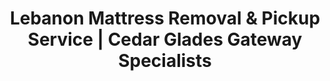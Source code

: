---
layout: location.njk
title: "Lebanon Mattress Removal & Pickup Service | Cedar Glades Gateway Specialists"
metaDescription: "Professional mattress removal in Lebanon, TN - Nashville's Cedar Glades Gateway with Cracker Barrel headquarters. Expert pickup for WeGo Star commuters, fair employees, and Wilson County families. $125 next-day service."
permalink: /mattress-removal/tennessee/nashville/lebanon/
city: Lebanon
state: Tennessee
stateAbbr: TN
tier: 4
parentMetro: "Nashville"
zipCodes: ['37087', '37090']
coordinates: 
  lat: 36.2081
  lng: -86.2911
neighborhoods:
  - name: "Historic Downtown Square"
    zipCodes: ["37087"]
  - name: "Cumberland Heights"
    zipCodes: ["37087"]
  - name: "Cedar Forest"
    zipCodes: ["37090"]
  - name: "Wilson County Fairgrounds Area"
    zipCodes: ["37087"]
  - name: "Cumberland University District"
    zipCodes: ["37087"]
  - name: "Cracker Barrel Campus"
    zipCodes: ["37087"]
  - name: "West End"
    zipCodes: ["37087"]
  - name: "Eastgate"
    zipCodes: ["37087"]
  - name: "Cedar Glades"
    zipCodes: ["37090"]
  - name: "Norene"
    zipCodes: ["37090"]
  - name: "Cairo Bend"
    zipCodes: ["37090"]
  - name: "Old Hickory Lake Area"
    zipCodes: ["37090"]
pricing:
  singleMattress: "$125"
  doubleMattress: "$155"
  tripleMattress: "$180"
nearbyCities:
  - name: "Nashville"
    slug: "nashville"
    isSuburb: false
    distance: "30"
  - name: "Gallatin"
    slug: "gallatin"
    isSuburb: true
    distance: "25"
  - name: "Franklin"
    slug: "franklin"
    isSuburb: true
    distance: "50"
localRegulations: "City of Lebanon Public Works coordinates with Republic Services for residential collection. Wilson County residents can schedule bulk pickup including furniture through city services. WeGo Star commuters have additional flexibility with municipal waste scheduling."
recyclingPartners: ["Republic Services", "Lebanon Public Works", "Wilson County Solid Waste", "Tennessee Department of Environment"]
reviews:
  count: 156
  featured:
    - author: "Sarah M."
      text: "Perfect timing around my Cracker Barrel corporate schedule. They were efficient and professional throughout the entire process."
      neighborhood: "Historic Downtown Square"
    - author: "Mike R."
      text: "Called Thursday, picked up Friday morning. Great service during our Cumberland University area move."
    - author: "Jennifer K."
      text: "Excellent service for our cedar glades home. They handled everything smoothly and were very courteous."
faqs:
  - question: "Do you coordinate with Cracker Barrel headquarters and corporate schedules?"
    answer: "Yes, we provide specialized scheduling for Cracker Barrel's 690+ headquarters employees and corporate professionals in Lebanon. Our service accommodates corporate timing, business travel schedules, and the professional demands of this iconic American brand's founding location."
  - question: "Can you serve Lebanon's WeGo Star commuter rail community?"
    answer: "Absolutely. We provide service throughout Lebanon as Nashville's eastern rail terminus, coordinating with WeGo Star commuter schedules and car-free lifestyle patterns. Our timing works around daily Nashville commutes via Middle Tennessee's premier rail connection."
  - question: "How do you handle Wilson County Fair timing and seasonal patterns?"
    answer: "We coordinate around Tennessee's largest county fair and the busy Wilson County Fair schedule including livestock shows, entertainment stages, and the 60+ midway rides. Our service accommodates fair employment patterns and the seasonal activity at James E. Ward Ag Center."
  - question: "Do you work with Cumberland University students and staff?"
    answer: "Yes, we coordinate with Cumberland University's academic community including students, faculty, and staff. Our scheduling accommodates semester transitions, academic calendars, and the college town patterns of this historic 1842 institution."
  - question: "Can you coordinate with Lebanon's manufacturing and distribution workforce?"
    answer: "Definitely. We work with employees from Gap Inc. distribution center, GENCO operations, and the PowerCom Industrial Center manufacturers. Our service accommodates industrial shift patterns and the professional timing needs of Wilson County's diverse manufacturing workforce."
  - question: "How do you serve Lebanon's cedar glades ecosystem area?"
    answer: "We provide specialized service throughout Lebanon's unique cedar glade geography including the Cedars of Lebanon State Park vicinity and Eastern Red Cedar forest areas. Our team navigates the distinctive rocky terrain while ensuring reliable pickup service for this geographically unique Nashville suburb."
  - question: "Do you coordinate with Lebanon's explosive growth and new development schedules?"
    answer: "Yes, we work around Lebanon's 23.7% population growth patterns and new construction schedules including the upcoming Cairo Bend Park development. Our scheduling accommodates move-in timelines and the rapid residential expansion of Tennessee's fastest-growing cities."
  - question: "Can you handle Lebanon's county seat government employee schedules?"
    answer: "Absolutely. We serve Wilson County government employees and Lebanon municipal workers with scheduling that accommodates courthouse operations, county services timing, and the governmental center role that distinguishes Lebanon from other Nashville suburbs."

pageContent:
  heroTitle: "Lebanon Mattress Removal: Cedar Glades Gateway Specialists"
  heroDescription: "Next-day mattress pickup for Lebanon's cedar glades community and Nashville's WeGo Star terminus. Professional service for Cracker Barrel employees, fair workers, and Wilson County families."
  
  aboutService: "Professional mattress removal service designed for Lebanon's unique character as Nashville's Cedar Glades Gateway and WeGo Star eastern terminus. Our $125 flat-rate service provides next-day pickup that works around Cracker Barrel headquarters schedules, Wilson County Fair timing, and Cumberland University patterns.

Whether you're a Cracker Barrel corporate employee, Gap Inc. distribution worker, or Cumberland University student, we eliminate the hassle of coordinating with Republic Services and schedule pickup that fits your professional demands. Our service efficiently navigates from historic downtown square to cedar glades areas throughout neighborhoods from Cumberland Heights to Old Hickory Lake vicinity.

Our licensed, insured team delivers guaranteed same-week pickup with over 1 million mattresses recycled nationwide. We provide the service quality expected by Tennessee's fastest-growing city - honoring both Lebanon's 1802 stagecoach heritage and modern corporate headquarters presence."

  serviceAreasIntro: "Professional mattress pickup throughout Lebanon's diverse community neighborhoods, from historic downtown square to cedar glades natural areas:"

  regulationsCompliance: "Our professional mattress removal service provides guaranteed next-day pickup that bypasses Lebanon's municipal bulk waste coordination requirements and eliminates scheduling with Republic Services collection patterns. We handle all disposal requirements professionally, removing the logistics challenges that affect WeGo Star commuter timing and Wilson County Fair schedules."

  environmentalImpact: "Every mattress we remove from Lebanon homes gets completely recycled rather than adding to Wilson County's waste management volume. Steel springs become construction materials, while foam transforms into carpet padding and insulation for regional building projects.

This responsible approach supports Lebanon's cedar glades ecosystem protection and Wilson County environmental stewardship. From Cedars of Lebanon State Park conservation efforts to corporate sustainability programs, our recycling process aligns with the environmental responsibility expected throughout this distinctive cedar forest community.

Our recycling network has processed over 1 million mattresses nationwide, turning waste into valuable materials while eliminating environmental impact through professional disposal methods that match the environmental standards expected by Lebanon's Cedar Glades Gateway community."

  howItWorksScheduling: "Next-day appointments available throughout all Lebanon neighborhoods. Book online in 60 seconds or call. We coordinate with Cracker Barrel schedules, WeGo Star commuter timing, and county fair patterns for maximum convenience."

  howItWorksService: "Our licensed team handles pickup from any Lebanon property - historic downtown homes, cedar glades areas, corporate housing, or university neighborhoods. We navigate the community's diverse geography efficiently while ensuring service that respects your Cedar City lifestyle."

  howItWorksDisposal: "Your mattress goes directly to our certified recycling partners where 100% of materials get processed into new products. Zero impact on Wilson County waste systems, maximum environmental benefit - all handled professionally without municipal coordination requirements."

  sidebarStats:
    mattressesRemoved: "423"

  uniqueContent: "Lebanon presents mattress removal opportunities that reflect its distinctive position as Nashville's Cedar Glades Gateway, where 1802 stagecoach heritage meets modern corporate headquarters presence across 38,431+ residents in diverse neighborhoods that balance cedar forest ecosystems with explosive suburban growth throughout Wilson County's governmental and cultural center.

Our professional service integrates with Lebanon's unique character shaped by authentic cedar glades geography and comprehensive WeGo Star rail connectivity. The concentration of Cracker Barrel headquarters professionals, Gap Inc. distribution workers, and Cumberland University community creates service considerations requiring coordination with corporate schedules, fair timing, and the commuting patterns of Nashville's most rail-connected suburban workforce.

Cedar glades ecosystem integration distinguishes Lebanon from typical Nashville suburbs. The Cedars of Lebanon State Park proximity, Eastern Red Cedar forest character, and unique rocky terrain create service demands requiring appreciation for environmental protection standards while serving modern convenience expectations throughout these geographically distinctive properties.

Wilson County Fair prominence creates unique service opportunities requiring coordination with Tennessee's largest county fair operations and the seasonal patterns created by 150+ livestock shows and entertainment stages. The James E. Ward Ag Center activities and fair employment patterns require professional service understanding both agricultural community priorities and the cultural celebration that defines this remarkable Nashville suburb.

Our transparent pricing applies consistently across Lebanon's diverse community character, from historic downtown square areas to cedar glades natural neighborhoods. This approach reflects our commitment to serving Nashville's Cedar Glades Gateway with professional excellence matching the corporate standards, environmental stewardship, and rapid growth management that define this remarkable cedar forest heritage community."
---